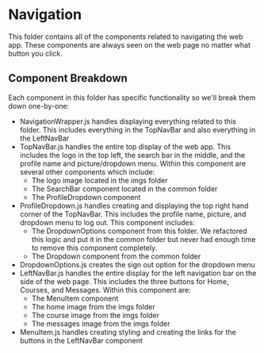 # Navigation

This folder contains all of the components related to navigating the web app. These components are always seen on the web page no matter what button you click.

## Component Breakdown

Each component in this folder has specific functionality so we'll break them down one-by-one:

- NavigationWrapper.js handles displaying everything related to this folder. This includes everything in the TopNavBar and also everything in the LeftNavBar
- TopNavBar.js handles the entire top display of the web app. This includes the logo in the top left, the search bar in the middle, and the profile name and picture/dropdown menu. Within this component are several other components which include:
  - The logo image located in the imgs folder
  - The SearchBar component located in the common folder
  - The ProfileDropdown component
- ProfileDropdown.js handles creating and displaying the top right hand corner of the TopNavBar. This includes the profile name, picture, and dropdown menu to log out. This component includes:
  - The DropdownOptions component from this folder. We refactored this logic and put it in the common folder but never had enough time to remove this component completely.
  - The Dropdown component from the common folder
- DropdownOptions.js creates the sign out option for the dropdown menu
- LeftNavBar.js handles the entire display for the left navigation bar on the side of the web page. This includes the three buttons for Home, Courses, and Messages. Within this component are:
  - The MenuItem component
  - The home image from the imgs folder
  - The course image from the imgs folder
  - The messages image from the imgs folder
- MenuItem.js handles creating styling and creating the links for the buttons in the LeftNavBar component
